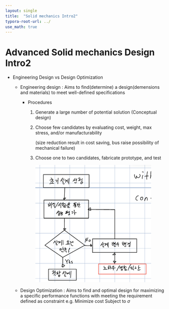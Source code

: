 ```yaml
---
layout: single
title:  "Solid mechanics Intro2"
typora-root-url: ../
use_math: true
---
```


# Advanced Solid mechanics Design Intro2

- Engineering Design  vs  Design Optimization

  - Engineering design : Aims to find(determine) a design(demensions and materials) to meet well-defined specifications

    - Procedures

      1. Generate a large number of potential solution (Conceptual design)

      2. Choose few candidates by evaluating cost, weight, max stress, and/or manufacturability

         (size reduction result in cost saving, bus raise possibility of mechanical failure)

      3. Choose one to two candidates, fabricate prototype, and test

         <img src="/images/2023-09-02-Solid mechanics Intro2/4.png" alt="4" style="zoom:50%;" />

         

  - Design Optimization : Aims to find and optimal design for maximizing a specific performance functions 
                                           with meeting the requirement defined as constraint
                                           e.g. 
                                                      Minimize  cost
                                                      Subject to $\sigma$

